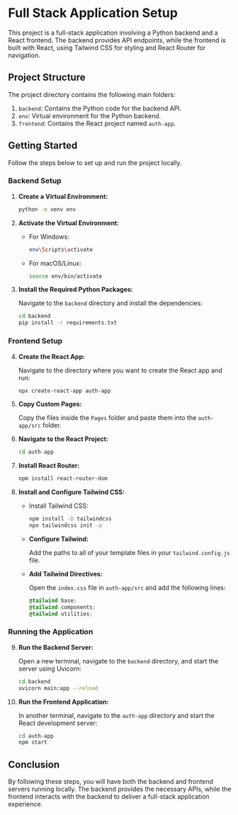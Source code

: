 # Full Stack Application Setup

This project is a full-stack application involving a Python backend and a React frontend. The backend provides API endpoints, while the frontend is built with React, using Tailwind CSS for styling and React Router for navigation.

## Project Structure

The project directory contains the following main folders:

1. `backend`: Contains the Python code for the backend API.
2. `env`: Virtual environment for the Python backend.
3. `frontend`: Contains the React project named `auth-app`.

## Getting Started

Follow the steps below to set up and run the project locally.

### Backend Setup

1. **Create a Virtual Environment:**

    ```bash
    python -m venv env
    ```

2. **Activate the Virtual Environment:**

    - For Windows:

        ```bash
        env\Scripts\activate
        ```

    - For macOS/Linux:

        ```bash
        source env/bin/activate
        ```

3. **Install the Required Python Packages:**

    Navigate to the `backend` directory and install the dependencies:

    ```bash
    cd backend
    pip install -r requirements.txt
    ```

### Frontend Setup

4. **Create the React App:**

    Navigate to the directory where you want to create the React app and run:

    ```bash
    npx create-react-app auth-app
    ```

5. **Copy Custom Pages:**

    Copy the files inside the `Pages` folder and paste them into the `auth-app/src` folder.

6. **Navigate to the React Project:**

    ```bash
    cd auth-app
    ```

7. **Install React Router:**

    ```bash
    npm install react-router-dom
    ```

8. **Install and Configure Tailwind CSS:**

    - Install Tailwind CSS:

        ```bash
        npm install -D tailwindcss
        npx tailwindcss init -p
        ```

    - **Configure Tailwind:**

        Add the paths to all of your template files in your `tailwind.config.js` file.

    - **Add Tailwind Directives:**

        Open the `index.css` file in `auth-app/src` and add the following lines:

        ```css
        @tailwind base;
        @tailwind components;
        @tailwind utilities;
        ```

### Running the Application

9. **Run the Backend Server:**

    Open a new terminal, navigate to the `backend` directory, and start the server using Uvicorn:

    ```bash
    cd backend
    uvicorn main:app --reload
    ```

10. **Run the Frontend Application:**

    In another terminal, navigate to the `auth-app` directory and start the React development server:

    ```bash
    cd auth-app
    npm start
    ```

## Conclusion

By following these steps, you will have both the backend and frontend servers running locally. The backend provides the necessary APIs, while the frontend interacts with the backend to deliver a full-stack application experience.

